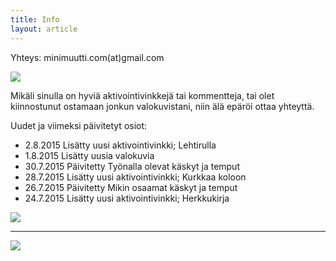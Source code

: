 ```yaml
---
title: Info
layout: article
---
```


Yhteys: minimuutti.com(at)gmail.com

![](https://lh3.googleusercontent.com/rUi_U-5Iu5bgA0h60ykYVrw8kV3k10DMccmLkt_t2Vs=w245)

Mikäli sinulla on hyviä aktivointivinkkejä tai kommentteja, tai olet kiinnostunut ostamaan jonkun valokuvistani, niin älä epäröi ottaa yhteyttä.

Uudet ja viimeksi päivitetyt osiot:

* 2.8.2015 Lisätty uusi aktivointivinkki; Lehtirulla
* 1.8.2015 Lisätty uusia valokuvia
* 30.7.2015 Päivitetty Työnalla olevat käskyt ja temput
* 28.7.2015 Lisätty uusi aktivointivinkki; Kurkkaa koloon
* 26.7.2015 Päivitetty Mikin osaamat käskyt ja temput
* 24.7.2015 Lisätty uusi aktivointivinkki; Herkkukirja

![](https://lh3.googleusercontent.com/T2AKpsd5XDhDlOFkaBTinOCVl7cRpR2_ld_sXtL7TuA=w447)

---

[![](https://lh3.googleusercontent.com/MKwfsbFq7uu2wQQcpBMKzbeTWG_X6GHIw91FFzQ2LGw=w447)](http://clk.tradedoubler.com/click?p(210840)a(2526211)g(19927404)url(http://www.zooplus.fi/))
